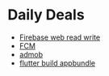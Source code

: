 # Daily Deals


- [Firebase web read write](https://firebase.google.com/docs/database/web/read-and-write)
- [FCM](https://codesundar.com/flutter-push-notification)
- [admob](https://cogitas.net/show-firebase-admob-banner-ad-in-flutter/)
- [flutter build appbundle](https://flutter.dev/docs/deployment/android)







